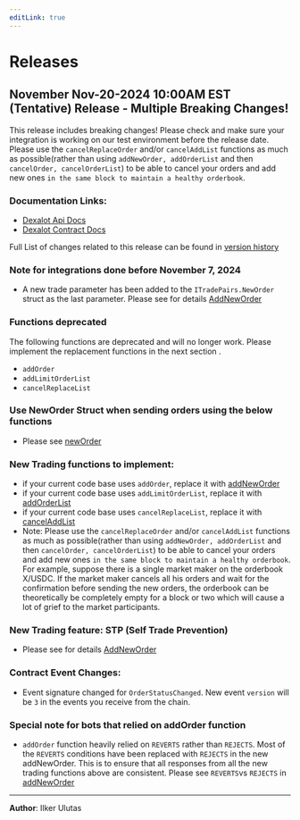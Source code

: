 ```yaml
---
editLink: true
---
```


# Releases

## November Nov-20-2024 10:00AM EST (Tentative) Release - Multiple Breaking Changes!

This release includes breaking changes! Please check and make sure your integration is working on our test environment before the release date. \
Please use the `cancelReplaceOrder` and/or `cancelAddList` functions as much as possible(rather than using `addNewOrder, addOrderList` and then `cancelOrder, cancelOrderList`) to be able to cancel your orders and add new ones `in the same block to maintain a healthy orderbook`.

### Documentation Links:

* [Dexalot Api Docs](/apiv2)
* [Dexalot Contract Docs](/contracts)

Full List of changes related to this release can be found in [version history](/contracts/#version-history)

### Note for integrations done before November 7, 2024

* A new trade parameter has been added to the `ITradePairs.NewOrder` struct as the last parameter. Please see for details [AddNewOrder](/contracts/TradePairs.html#addneworder)

### Functions deprecated

The following functions are deprecated and will no longer work. Please implement the replacement functions in the next section .

* `addOrder`
* `addLimitOrderList`
* `cancelReplaceList`


### Use NewOrder Struct when sending orders using the below functions
* Please see [newOrder](/contracts/interfaces/ITradePairs.html####NewOrder)

### New Trading functions to implement:

* if your current code base uses `addOrder`, replace it with [addNewOrder](/contracts/TradePairs.html#addneworder)
* if your current code base uses `addLimitOrderList`, replace it with [addOrderList](/contracts/TradePairs.html#addorderlist)
* if your current code base uses `cancelReplaceList`, replace it with [cancelAddList](/contracts/TradePairs.html#canceladdlist)
* Note: Please use the `cancelReplaceOrder` and/or `cancelAddList` functions as much as possible(rather than using  `addNewOrder, addOrderList` and then `cancelOrder, cancelOrderList`) to be able to cancel your orders and add new ones `in the same block to maintain a healthy orderbook`. For example, suppose there is a single market maker on the orderbook X/USDC. If the market maker cancels all his orders and wait for the confirmation before sending the new orders, the orderbook can be theoretically be completely empty for a block or two which will cause a lot of grief to the market participants.

### New Trading feature: STP (Self Trade Prevention)

* Please see for details [AddNewOrder](/contracts/TradePairs.html#addneworder)

### Contract Event Changes:

* Event signature changed for `OrderStatusChanged`. New event `version` will be `3` in the events you receive from the chain.

### Special note for bots that relied on addOrder function

* `addOrder` function heavily relied on `REVERTS` rather than `REJECTS`. Most of the `REVERTS` conditions have been replaced with `REJECTS` in the new addNewOrder. This is to ensure that all responses from all the new trading functions above are consistent. Please see `REVERTS`vs `REJECTS` in [addNewOrder](/contracts/TradePairs.html#addneworder)


---
**Author**: Ilker Ulutas

